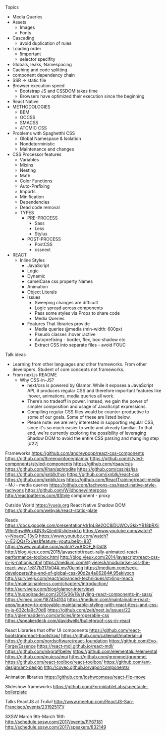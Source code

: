 Topics
- Media Queries
- Assets
    - Images
    - Fonts
- Cascading
    - avoid duplication of rules
- Loading order
    - !important
    - selector specifity
- Globals, leaks, Namespacing
- Caching and code splitting
- component dependency chain
- SSR -> static file
- Browser execution speed
    - Bootstrap JS and CSSDOM takes time
    - Browsers have optimized their execution since the beginning
- React Native
- METHODOLOGIES
    - BEM
    - OOCSS
    - SMACSS
    - ATOMIC CSS
- Problems with Spaghetthi CSS
    - Global Namespace & Isolation
    - Nondeterministic
    - Maintenance and changes
- CSS Processor features
    - Variables
    - Mixins
    - Nesting
    - Math
    - Color Functions
    - Auto-Prefixing
    - Imports
    - Minification
    - Dependencies
    - Dead code removal
    - TYPES
        - PRE-PROCESS
            - Sass
            - Less
            - Stylus
        - POST-PROCESS
            -  PostCSS
            - cssnext
- REACT
    - Inline Styles
        - JavaScript
        - Logic
        - Dynamic
        - camelCase css property Names
        - Animation
        - Object Literals
        - Issues
            - Sweeping changes are difficult
            - Logic spread across components
            - Pass some styles via Props to share code
            - Media Queries
        - Features That libraries provide
            - Media queries @media (min-width: 600px)
            - Pseudo classes :hover :active
            - Autoprefixing - border, flex, box-shadow etc
            - Extract CSS into separate files - avoid FOUC

Talk ideas
- Learning from other languages and other frameworks. From other developers. Student of core concepts not frameworks.
- From next.js README
    - Why CSS-in-JS?
        - next/css is powered by Glamor. While it exposes a JavaScript API, it produces regular CSS and therefore important features like :hover, animations, media queries all work.
        - There’s no tradeoff in power. Instead, we gain the power of simpler composition and usage of JavaScript expressions.
        - Compiling regular CSS files would be counter-productive to some of our goals. Some of these are listed below.
        - Please note: we are very interested in supporting regular CSS, since it's so much easier to write and already familiar. To that end, we're currently exploring the possibility of leveraging Shadow DOM to avoid the entire CSS parsing and mangling step [#22]

Frameworks
https://github.com/andreypopp/react-css-components
https://github.com/threepointone/glamor
https://github.com/styled-components/styled-components
https://github.com/rtsao/csjs
https://github.com/Khan/aphrodite
https://github.com/cssinjs/jss
https://github.com/jxnblk/hyp
https://github.com/jxnblk/react-cxs
https://github.com/jxnblk/cxs
https://github.com/ReactTraining/react-media - MJ - media queries
https://github.com/tachyons-css/react-native-style-tachyons
https://github.com/Wildhoney/Interpose
http://reactpatterns.com/#Style component - proxy

Outside World
https://vuejs.org
React Native
Shadow DOM
https://github.com/webyak/react-static-plate

Reads
https://docs.google.com/presentation/d/1pL8e2OC8iDUWCvGkixYB18bRXjiVRmSgwiWoxiQN3vQ/edit#slide=id.p
https://www.youtube.com/watch?v=NoaxsCi13yQ
https://www.youtube.com/watch?v=E3jQQsFxUes&feature=youtu.be&t=837
https://www.youtube.com/watch?v=BXOF_8jDdf8
http://blog.vjeux.com/2015/javascript/react-rally-animated-react-performance-toolbox.html
http://blog.vjeux.com/2014/javascript/react-css-in-js-nationjs.html
https://medium.com/@jviereck/modularise-css-the-react-way-1e817b317b04#.mv70ujmlg
https://medium.com/seek-developers/the-end-of-global-css-90d2a4a06284#.95ekiyxcn
http://survivejs.com/react/advanced-techniques/styling-react/
http://maintainablecss.com/chapters/introduction/
http://survivejs.com/blog/glamor-interview/
http://hugogiraudel.com/2015/06/18/styling-react-components-in-sass/
https://vimeo.com/187454104
https://medium.com/maintainable-react-apps/journey-to-enjoyable-maintainable-styling-with-react-itcss-and-css-in-js-632cfa9c70d6
https://github.com/zeit/next.js/issues/22
http://glenmaddern.com/articles/interoperable-css
https://speakerdeck.com/davidwells/bulletproof-css-in-react

React Libraries that offer UI components
https://github.com/react-bootstrap/react-bootstrap/
https://github.com/callemall/material-ui
https://github.com/nordsoftware/react-foundation
https://github.com/Evo-Forge/Essence
https://react-mdl.github.io/react-mdl/
https://github.com/nikgraf/belle/
https://github.com/elementalui/elemental
https://github.com/muicss/mui
https://github.com/grommet/grommet
https://github.com/react-toolbox/react-toolbox/
https://github.com/ant-design/ant-design
http://coveo.github.io/vapor/components/

Animation libraries
https://github.com/joshwcomeau/react-flip-move

Slideshow frameworks
https://github.com/FormidableLabs/spectacle-boilerplate

Talks
ReactJS at Trulia!
http://www.meetup.com/ReactJS-San-Francisco/events/231925171/

SXSW March 9th-March 19th
http://schedule.sxsw.com/2017/events/PP67181
http://schedule.sxsw.com/2017/speakers/832149

